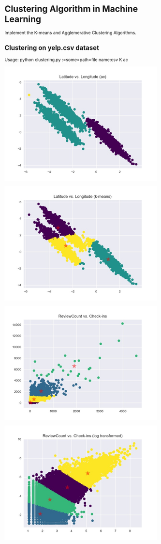 # **Clustering Algorithm in Machine Learning**
Implement the K-means and Agglemerative Clustering Algorithms.
## **Clustering on yelp.csv dataset**
Usage: python clustering.py :=some=path=file name:csv K ac

![Latitude vs. Longitude with AC](./Latitude-Longitude-ac.jpg)

![Latitude vs. Longitude with K-means](./Latitude-Longitude-k-means.jpg)

![Review Count vs. Checkin](./reviewCount-checkins.jpg)

![Review Count vs. Checkin logged](./logged-rc-checkin.jpg)

